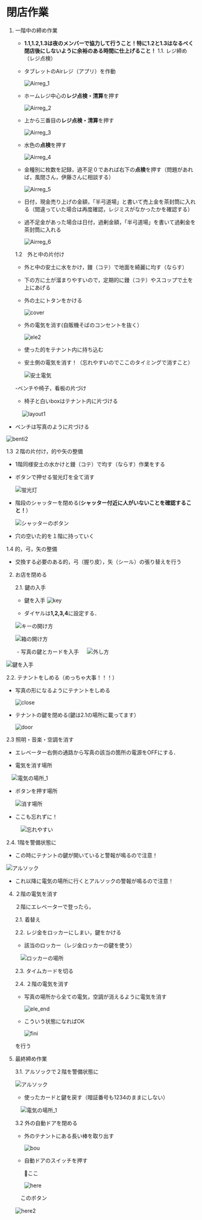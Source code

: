 # 閉店作業
1. 一階中の締め作業
   - **1.1,1.2,1.3は夜のメンバーで協力して行うこと！特に1.2と1.3はなるべく閉店後にしないように余裕のある時間に仕上げること！**
   1.1. レジ締め（レジ点検）

   - タブレットのAirレジ（アプリ）を作動
   
       ![Airreg_1](./image/airreg_1.jpg)
   
   - ホームレジ中心の**レジ点検・清算**を押す
   
       ![Airreg_2](./image/airreg_2.jpg)
   
   - 上から三番目の**レジ点検・清算**を押す
   
       ![Airreg_3](./image/airreg_3.jpg)
   
   - 水色の**点検**を押す
   
       ![Airreg_4](./images/airreg_4.jpg)
      
   - 金種別に枚数を記録，過不足０であれば右下の**点検**を押す（問題があれば，風間さん，伊藤さんに相談する）
      
      ![Airreg_5](./image/airreg_5.jpg)

   - 日付，現金売り上げの金額，「半弓道場」と書いて売上金を茶封筒に入れる（間違っていた場合は再度確認，レジミスがなかったかを確認する）
   - 過不足金があった場合は日付，過剰金額，「半弓道場」を書いて過剰金を茶封筒に入れる
  
     ![Airreg_6](./image/huu.jpg)
      
   1.2　外と中の片付け

   - 外と中の安土に水をかけ，鏝（コテ）で地面を綺麗に均す（ならす）
   - 下の方に土が溜まりやすいので，定期的に鏝（コテ）やスコップで土を上にあげる
   - 外の土にトタンをかける
     
     ![cover](./image/cover.jpg)
   - 外の電気を消す(自販機そばのコンセントを抜く）
     
     ![ele2](./image/ele_2.jpg)
     
   - 使った的をテナント内に持ち込む
     
   - 安土側の電気を消す！（忘れやすいのでここのタイミングで消すこと）
     
      ![安土電気](./image/ele_1.jpg)
     
   -ベンチや椅子，看板の片づけ
   
      - 椅子と白いboxはテナント内に片づける
        
　　　![layout1](./image/benti_1.jpg)
   
   - ベンチは写真のように片づける
        
   ![benti2](./image/benti_3.jpg)
      
   1.3 ２階の片付け，的や矢の整備
   - 1階同様安土の水かけと鏝（コテ）で均す（ならす）作業をする
   - ボタンで押せる蛍光灯を全て消す
     
     ![蛍光灯](./image/light_1.jpg)
   - 階段のシャッターを閉める(**シャッター付近に人がいないことを確認すること！**）
     
     ![シャッターのボタン](./image/bottan.jpg)
     
   - 穴の空いた的を１階に持っていく

   
  1.4 的，弓，矢の整備
  
   - 交換する必要のある的，弓（握り皮），矢（シール）の張り替えを行う

2. お店を閉める

   2.1. 鍵の入手
   - 鍵を入手
   ![key](./image/key_1.jpg)
   
    - ダイヤルは**1,2,3,4**に設定する．
     
   ![キーの開け方](./image/key_2.jpg)
   
   
   
   ![箱の開け方](./image/key_3.jpg)

　　- 写真の鍵とカードを入手
   　
   ![外し方](./image/key_4.jpg)
   
   ![鍵を入手](./image/key_5.jpg)　　
   
   
   2.2. テナントをしめる（めっちゃ大事！！！）
   
   - 写真の形になるようにテナントをしめる
     
     ![close](./image/close.jpg)
   
   - テナントの鍵を閉める(鍵は2.1の場所に載ってます）
  
     ![door](./image/close_door.jpg)
   
   2.3  照明・音楽・空調を消す
   
   - エレベーター右側の通路から写真の該当の箇所の電源をOFFにする．
   
   - 電気を消す場所

   　![電気の場所_1](./image/here1.jpg)

   - ボタンを押す場所
   
     ![消す場所](./image/here3.jpg)
     
  - ここも忘れずに！

    　![忘れやすい](./image/here2.jpg)
    
  2.4. 1階を警備状態に
  
  - この時にテナントの鍵が開いていると警報が鳴るので注意！
    
   ![アルソック](./image/alsock.jpg)
  
   - これ以降に電気の場所に行くとアルソックの警報が鳴るので注意！
   
4. ２階の電気を消す
   
   ２階にエレベーターで登ったら，
   
   2.1. 着替え
   
   2.2. レジ金をロッカーにしまい，鍵をかける

   - 該当のロッカー（レジ金ロッカーの鍵を使う）
    
   　![ロッカーの場所](./image/locker.jpg)
    
   2.3. タイムカードを切る
   
   2.4. ２階の電気を消す
   
   - 写真の場所から全ての電気，空調が消えるように電気を消す
     
     ![ele_end](./image/ele_end.jpg)
     
   - こういう状態になればOK
     
     ![fini](./image/finish.jpg)
     
   を行う

3. 最終締め作業
   
   3.1. アルソックで２階を警備状態に

   ![アルソック](./image/alsock.jpg)
   
   - 使ったカードと鍵を戻す（暗証番号も1234のままにしない）

   　![電気の場所_1](./image/here1.jpg)

   3.2 外の自動ドアを閉める
   - 外のテナントにある長い棒を取り出す

     ![bou](./image/stick.jpg)

   - 自動ドアのスイッチを押す

     🔻ここ
     
     ![here](./image/auto_1.jpg)

   　このボタン

    ![here2](./image/auto_2.jpg)
   　
      
   
